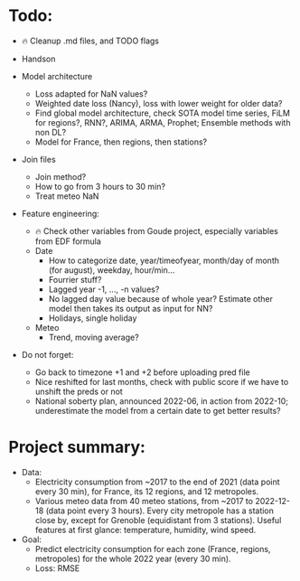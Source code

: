 # Todo:
- 🔥 Cleanup .md files, and TODO flags
- Handson

- Model architecture
    - Loss adapted for NaN values?
    - Weighted date loss (Nancy), loss with lower weight for older data?
    - Find global model architecture, check SOTA model time series, FiLM for regions?, RNN?, ARIMA, ARMA, Prophet; Ensemble methods with non DL?
    - Model for France, then regions, then stations?
- Join files
    - Join method?
    - How to go from 3 hours to 30 min?
    - Treat meteo NaN
- Feature engineering:
    - 🔥 Check other variables from Goude project, especially variables from EDF formula
    - Date
        - How to categorize date, year/timeofyear, month/day of month (for august), weekday, hour/min...
        - Fourrier stuff?
        - Lagged year -1, ..., -n values?
        - No lagged day value because of whole year? Estimate other model then takes its output as input for NN?
        - Holidays, single holiday
    - Meteo
        - Trend, moving average?
- Do not forget:
    - Go back to timezone +1 and +2 before uploading pred file
    - Nice reshifted for last months, check with public score if we have to unshift the preds or not
    - National soberty plan, announced 2022-06, in action from 2022-10; underestimate the model from a certain date to get better results?

# Project summary:
- Data:
    - Electricity consumption from ~2017 to the end of 2021 (data point every 30 min), for France, its 12 regions, and 12 metropoles.
    - Various meteo data from 40 meteo stations, from ~2017 to 2022-12-18 (data point every 3 hours). Every city metropole has a station close by, except for Grenoble (equidistant from 3 stations). Useful features at first glance: temperature, humidity, wind speed.
- Goal:
    - Predict electricity consumption for each zone (France, regions, metropoles) for the whole 2022 year (every 30 min).
    - Loss: RMSE